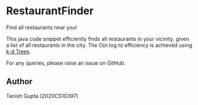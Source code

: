 # RestaurantFinder

Find all restaurants near you! 

This java code snippet efficiently finds all restaurants in your vicinity, given a list of all restaurants in the city. The O(n log n) efficiency is achieved using [k-d Trees](https://en.wikipedia.org/wiki/K-d_tree).

For any queries, please raise an issue on GitHub.

## Author

Tanish Gupta (2020CS10397)
